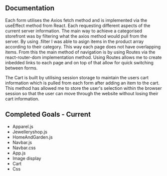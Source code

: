 

Documentation
---------------------
Each form utilises the Axios fetch method and is implemented via the useEffect method from React. Each requesting different aspects of the current server information. The main way to achieve a categorised storefront was by filtering what the axios method would pull from the server. By using .filter I was able to asign items in the product array according to their category. This way each page does not have overlapping items. From this the main method of navigation is by using Routes via the react-router-dom implementation method. Using Routes allows me to create inbedded links to each page and on top of that allow for quick switching between forms. 

The Cart is built by utilising session storage to maintain the users cart information which is pulled from each form after adding an item to the cart. This method has allowed me to store the user's selection within the browser session so that the user can move through the website without losing their cart information. 

Completed Goals - Current
---------------------
* Apparel.js
* Jewelleryshop.js
* HomeAndGarden.js
* Navbar.js
* Navbar.css
* App.js
* Image display
* Cart
* Css
